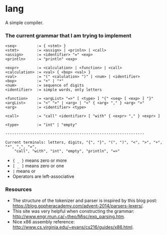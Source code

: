 # lang
A simple compiler.

### The current grammar that I am trying to implement
```
<seq>         := { <stmt> }
<stmt>        := <assign> | <prinln> | <call>
<assign>      := <identifier> "=" <exp>
<println>     := "println" <exp>

<expr>        := <calculation> | <function> | <call>
<calculation> := <val> { <bop> <val> }
<val>         := "(" <calulation> ")" | <num> | <identifier>
<bop>         := "+" | "*"
<num>         := sequence of digits
<identifier>  := simple words, only letters

<function>    := <argList> "=>" [ <type> ] "{" <seq> [ <exp> ] "}"
<argList>     := "<" ">" | <arg> | "<" { <arg> "," } <arg> ">"
<arg>         := <identifier> <type>

<call>        := "call" <identifier> [ "with" { <expr> "," } <expr> ]

<type>        := "int" | "empty"

--------------------------------------------------------------

Current terminals: letters, digits, "{", "}", "(", ")", "<", ">", "+", "*", ",", "=", 
    "call", "with", "int", "empty", "println", "=>"
```

- `{ _ }` means zero or more
- `[ _ ]` means zero or one
- `|` means or  
- Operators are left-associative

### Resources
- The structure of the tokenizer and parser is inspired by this blog post: https://blog.gopheracademy.com/advent-2014/parsers-lexers/.
- This site was very helpful when constructing the grammar: http://www.engr.mun.ca/~theo/Misc/exp_parsing.htm.
- Nice x86 assembly reference: http://www.cs.virginia.edu/~evans/cs216/guides/x86.html.
